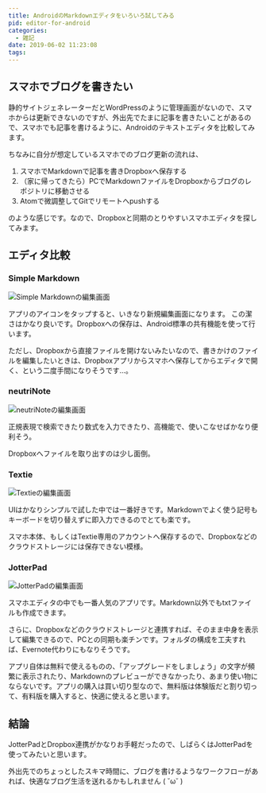 ```yaml
---
title: AndroidのMarkdownエディタをいろいろ試してみる
pid: editor-for-android
categories:
  - 雑記
date: 2019-06-02 11:23:08
tags:
---
```


## スマホでブログを書きたい

静的サイトジェネレーターだとWordPressのように管理画面がないので、スマホからは更新できないのですが、外出先でたまに記事を書きたいことがあるので、スマホでも記事を書けるように、Androidのテキストエディタを比較してみます。

ちなみに自分が想定しているスマホでのブログ更新の流れは、

1. スマホでMarkdownで記事を書きDropboxへ保存する
2. （家に帰ってきたら）PCでMarkdownファイルをDropboxからブログのレポジトリに移動させる
3. Atomで微調整してGitでリモートへpushする

のような感じです。なので、Dropboxと同期のとりやすいスマホエディタを探してみます。

## エディタ比較

### Simple Markdown

<img src="simple_markdown.png" alt="Simple Markdownの編集画面" class="vertical-img">

アプリのアイコンをタップすると、いきなり新規編集画面になります。 この潔さはかなり良いです。Dropboxへの保存は、Android標準の共有機能を使って行います。

ただし、Dropboxから直接ファイルを開けないみたいなので、書きかけのファイルを編集したいときは、Dropboxアプリからスマホへ保存してからエディタで開く、という二度手間になりそうです...。

### neutriNote

<img src="neutrinote.png" alt="neutriNoteの編集画面" class="vertical-img">

正規表現で検索できたり数式を入力できたり、高機能で、使いこなせばかなり便利そう。

Dropboxへファイルを取り出すのは少し面倒。

### Textie

<img src="textie.png" alt="Textieの編集画面" class="vertical-img">

UIはかなりシンプルで試した中では一番好きです。Markdownでよく使う記号もキーボードを切り替えずに即入力できるのでとても楽です。

スマホ本体、もしくはTextie専用のアカウントへ保存するので、Dropboxなどのクラウドストレージには保存できない模様。

### JotterPad

<img src="jotterpad.png" alt="JotterPadの編集画面" class="vertical-img">

スマホエディタの中でも一番人気のアプリです。Markdown以外でもtxtファイルも作成できます。

さらに、Dropboxなどのクラウドストレージと連携すれば、そのまま中身を表示して編集できるので、PCとの同期も楽チンです。フォルダの構成を工夫すれば、Evernote代わりにもなりそうです。

アプリ自体は無料で使えるものの、「アップグレードをしましょう」の文字が頻繁に表示されたり、Markdownのプレビューができなかったり、あまり使い物にならないです。アプリの購入は買い切り型なので、無料版は体験版だと割り切って、有料版を購入すると、快適に使えると思います。


## 結論

JotterPadとDropbox連携がかなりお手軽だったので、しばらくはJotterPadを使ってみたいと思います。

外出先でのちょっとしたスキマ時間に、ブログを書けるようなワークフローがあれば、快適なブログ生活を送れるかもしれません ( ˘ω˘ )
